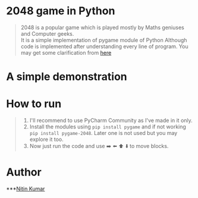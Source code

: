 # 2048 game in Python

> 2048 is a popular game which is played mostly by Maths geniuses and Computer geeks.  
> It is a simple implementation of pygame module of Python
> Although code is implemented after understanding every line of program. You may get some clarification from [here](https://data-flair.training/blogs/python-2048-game/)  

# A simple demonstration



# How to run

> 1. I'll recommend to use PyCharm Community as I've made in it only.  
> 2. Install the modules using ```pip install pygame``` and if not working ```pip install pygame-2048```. Later one is not used but you may explore it too.  
> 3. Now just run the code and use ➡️ ⬅️ ⬆️ ⬇️ to move blocks.

# Author

***[Nitin Kumar](https://linkedin.com/in/nitinkumar30/)
